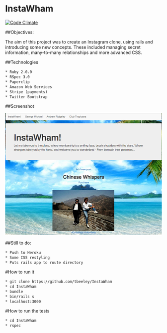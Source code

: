 InstaWham
=========

[![Code Climate](https://codeclimate.com/github/tbeeley/InstaNam/badges/gpa.svg)](https://codeclimate.com/github/tbeeley/InstaNam)

##Objectives:

The aim of this project was to create an Instagram clone, using rails and introducing some new concepts. These included managing secret information, many-to-many relationships and more advanced CSS. 

##Technologies  

    * Ruby 2.0.0
    * RSpec 3.0
    * Paperclip
    * Amazon Web Services
    * Stripe (payments)
    * Twitter Bootstrap

##Screenshot

![Picture](/app/assets/images/screenshot.png)

##Still to do:

	* Push to Heroku
	* Some CSS restyling
	* Puts rails app to route directory

#How to run it

	* git clone https://github.com/tbeeley/InstaWham
	* cd InstaWham
	* bundle
	* bin/rails s
	* localhost:3000

#How to run the tests

	* cd InstaWham	
	* rspec
